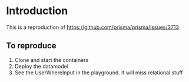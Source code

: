 # Introduction

This is a reproduction of https://github.com/prisma/prisma/issues/3713


## To reproduce

1. Clone and start the containers
2. Deploy the datamodel
3. See the UserWhereInput in the playground. It will miss relational stuff

